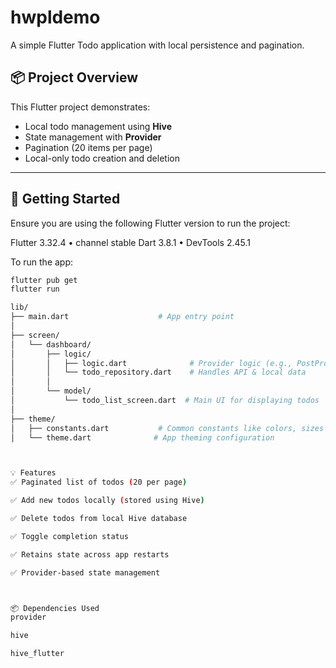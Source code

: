 # hwpldemo

A simple Flutter Todo application with local persistence and pagination.

## 📦 Project Overview

This Flutter project demonstrates:
- Local todo management using **Hive**
- State management with **Provider**
- Pagination (20 items per page)
- Local-only todo creation and deletion

---

## 🚀 Getting Started

Ensure you are using the following Flutter version to run the project:

Flutter 3.32.4 • channel stable
Dart 3.8.1 • DevTools 2.45.1

To run the app:
```bash
flutter pub get
flutter run

lib/
├── main.dart                    # App entry point
│
├── screen/
│   └── dashboard/
│       ├── logic/
│       │   ├── logic.dart              # Provider logic (e.g., PostProvider)
│       │   └── todo_repository.dart    # Handles API & local data
│       │
│       └── model/
│           └── todo_list_screen.dart  # Main UI for displaying todos
│
├── theme/
│   ├── constants.dart           # Common constants like colors, sizes
│   └── theme.dart              # App theming configuration



💡 Features
✅ Paginated list of todos (20 per page)

✅ Add new todos locally (stored using Hive)

✅ Delete todos from local Hive database

✅ Toggle completion status

✅ Retains state across app restarts

✅ Provider-based state management



📦 Dependencies Used
provider

hive

hive_flutter